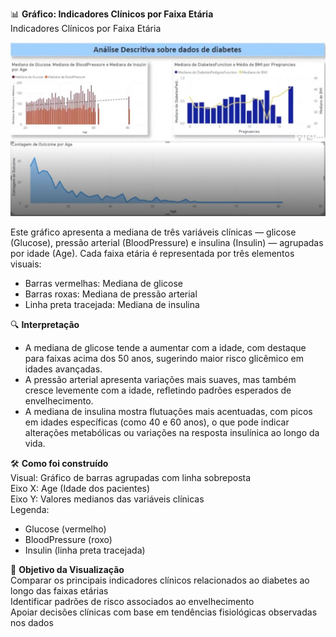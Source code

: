 📊 **Gráfico: Indicadores Clínicos por Faixa Etária**  
Indicadores Clínicos por Faixa Etária

![Gráfico de Glicose](../assets/grafico4.jpg)

Este gráfico apresenta a mediana de três variáveis clínicas — glicose (Glucose), pressão arterial (BloodPressure) e insulina (Insulin) — agrupadas por idade (Age). Cada faixa etária é representada por três elementos visuais:

- Barras vermelhas: Mediana de glicose  
- Barras roxas: Mediana de pressão arterial  
- Linha preta tracejada: Mediana de insulina

🔍 **Interpretação**  
- A mediana de glicose tende a aumentar com a idade, com destaque para faixas acima dos 50 anos, sugerindo maior risco glicêmico em idades avançadas.  
- A pressão arterial apresenta variações mais suaves, mas também cresce levemente com a idade, refletindo padrões esperados de envelhecimento.  
- A mediana de insulina mostra flutuações mais acentuadas, com picos em idades específicas (como 40 e 60 anos), o que pode indicar alterações metabólicas ou variações na resposta insulínica ao longo da vida.

🛠️ **Como foi construído**  
Visual: Gráfico de barras agrupadas com linha sobreposta  
Eixo X: Age (Idade dos pacientes)  
Eixo Y: Valores medianos das variáveis clínicas  
Legenda:  
- Glucose (vermelho)  
- BloodPressure (roxo)  
- Insulin (linha preta tracejada)

🎯 **Objetivo da Visualização**  
Comparar os principais indicadores clínicos relacionados ao diabetes ao longo das faixas etárias  
Identificar padrões de risco associados ao envelhecimento  
Apoiar decisões clínicas com base em tendências fisiológicas observadas nos dados
